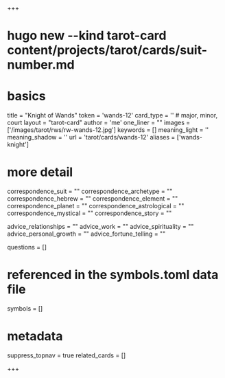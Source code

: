 +++
# hugo new --kind tarot-card content/projects/tarot/cards/suit-number.md
# basics
title     		 = "Knight of Wands"
token					 = 'wands-12'
card_type			 = '' # major, minor, court
layout				 = "tarot-card"
author    		 = 'me'
one_liner 		 = ""
images				 = ['/images/tarot/rws/rw-wands-12.jpg']
keywords			 = []
meaning_light  = ''
meaning_shadow = ''
url						 = 'tarot/cards/wands-12'
aliases				 = ['wands-knight']

# more detail
correspondence_suit 				= ""
correspondence_archetype 		= ""
correspondence_hebrew 			= ""
correspondence_element 			= ""
correspondence_planet 			= ""
correspondence_astrological = ""
correspondence_mystical 		= ""
correspondence_story 				= ""

advice_relationships 	 = ""
advice_work 					 = ""
advice_spirituality 	 = ""
advice_personal_growth = ""
advice_fortune_telling = ""

questions	= []

# referenced in the symbols.toml data file
symbols	  = []

# metadata
suppress_topnav = true
related_cards 	= []

+++